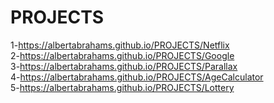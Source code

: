 # PROJECTS
1-https://albertabrahams.github.io/PROJECTS/Netflix <br>
2-https://albertabrahams.github.io/PROJECTS/Google <br>
3-https://albertabrahams.github.io/PROJECTS/Parallax <br>
4-https://albertabrahams.github.io/PROJECTS/AgeCalculator <br>
5-https://albertabrahams.github.io/PROJECTS/Lottery <br>
